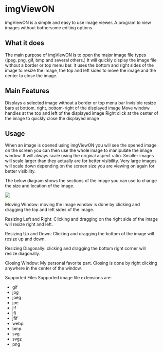# imgViewON
imgViewON is a simple and easy to use image viewer. A program to view images without bothersome editing options

## What it does
The main purpose of imgViewON is to open the major image file types (jpeg, png, gif, bmp and several others.) It will quickly display the image file without a border or top menu bar. It uses the bottom and right sides of the image to resize the image, the top and left sides to move the image and the center to close the image.

## Main Features
Displays a selected image without a border or top menu bar
Invisible resize bars at bottom, right, bottom-right of the displayed image
Move window handles at the top and left of the displayed image
Right click at the center of the image to quickly close the displayed image

## Usage

When an image is opened using imgViewON you will see the opened image on the screen you can then use the whole image to manipulate the image window. It will always scale using the original aspect ratio. Smaller images will scale larger than they actually are for better visibility. Very large images will scale down depending on the screen size you are viewing on again for better visibility.

The below diagram shows the sections of the image you can use to change the size and location of the image.

![](https://raw.githubusercontent.com/raisedwizardry/imgViewON/master/imgViewON/img/sizing.png?raw=true)

Moving Window: moving the image window is done by clicking and dragging the top and left sides of the image.

Resizing Left and Right: Clicking and dragging on the right side of the image will resize right and left.

Resizing Up and Down: Clicking and dragging the bottom of the image will resize up and down.

Resizing Diagonally: clicking and dragging the bottom right corner will resize diagonally.

Closing Window: My personal favorite part. Closing is done by right clicking anywhere in the center of the window.

Supported Files
Supported image file extensions are:

* gif
* jpg
* jpeg
* jpe
* jif
* jfi
* jfif
* webp
* bmp
* svg
* svgz
* png
